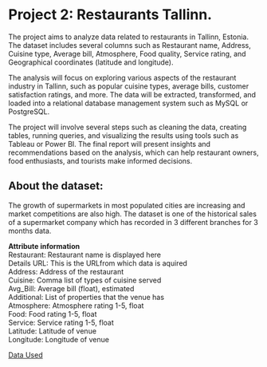 # Project 2: Restaurants Tallinn.

The project aims to analyze data related to restaurants in Tallinn, Estonia. The dataset includes several columns such as Restaurant name, Address, 
Cuisine type, Average bill, Atmosphere, Food quality, Service rating, and Geographical coordinates (latitude and longitude).

The analysis will focus on exploring various aspects of the restaurant industry in Tallinn, such as popular cuisine types, average bills, 
customer satisfaction ratings, and more. The data will be extracted, transformed, and loaded into a relational database management system such 
as MySQL or PostgreSQL.

The project will involve several steps such as cleaning the data, creating tables, running queries, and visualizing the results using tools 
such as Tableau or Power BI. The final report will present insights and recommendations based on the analysis, which can help restaurant owners, 
food enthusiasts, and tourists make informed decisions.

## About the dataset:
The growth of supermarkets in most populated cities are increasing and market competitions are also high. The dataset is one of the historical sales of a supermarket company which has recorded in 3 different branches for 3 months data.

**Attribute information**<br />
Restaurant:                   Restaurant name is displayed here<br />
Details URL:                  This is the URLfrom which data is aquired<br />
Address:                      Address of the restaurant<br />
Cuisine:                      Comma list of types of cuisine served<br />
Avg_Bill:                     Average bill (float), estimated<br />
Additional:                   List of properties that the venue has<br />
Atmosphere:                   Atmosphere rating 1-5, float<br />
Food:                         Food rating 1-5, float<br />
Service:                      Service rating 1-5, float<br />
Latitude:                     Latitude of venue<br />
Longitude:                    Longitude of venue<br />

[Data Used](https://www.kaggle.com/datasets/ilyasmelyanskiy/tallinn-restaurants)
